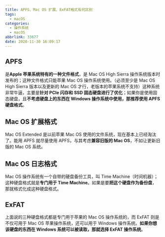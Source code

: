 ```yaml
---
title: APFS、Mac OS 扩展、ExFAT格式有何区别
tags:
  - macOS
categories:
  - 操作系统
  - macOS
abbrlink: 33677
date: 2020-11-30 16:09:17
---
```


## **APFS**

是**Apple 苹果系统特有的一种文件格式**，是 Mac OS High Sierra 操作系统版本时发布的；这种文件格式只能苹果 Mac OS 操作系统使用。（必须至少是 Mac OS High Sierra 版本以及更新的 Mac OS 才行，老版本的苹果系统不支持）这种系统非常牛逼，主要是**针对 PCIe 闪存和 SSD 固态硬盘进行了优化**；如果你是使用固态硬盘，且**不考虑硬盘上的东西在 Windows 操作系统中使用，那推荐使用 APFS 硬盘格式**。

<!-- more -->

## **Mac OS 扩展格式**

Mac OS Extended 是以前苹果 Mac OS 使用的文件系统，现在基本上已经淘汰了。能用 APFS 就尽量使用 APFS，与其考虑**兼容旧版的 Mac OS**，不如让更新旧版的 Mac OS 系统。

## **Mac OS 日志格式**

Mac OS 操作系统有一个自带的硬盘备份工具，叫 Time Machine（时间机器）；这种硬盘格式就是**专门用于 Time Machine**。如果是要**把这个硬盘作为备份盘**，那就格式化成这种硬盘格式。

## **ExFAT**

上面说的三种硬盘格式都是专门用于苹果的 Mac OS 操作系统的，而 ExFAT 则是不仅可用于 Mac OS 苹果操作系统，还可以用于 Windows 操作系统。**如果你想该硬盘的东西在 Windows 系统可以被读取，那就选择 ExFAT 操作系统**。
